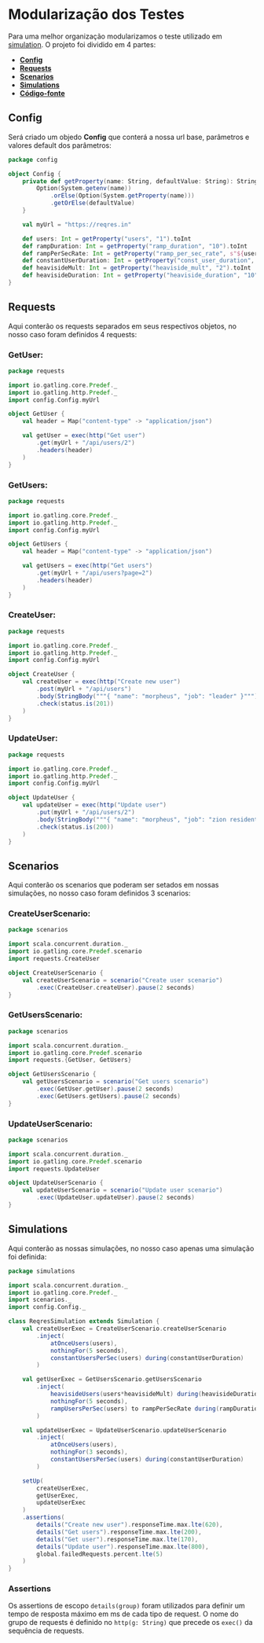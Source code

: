 # **Modularização dos Testes**

Para uma melhor organização modularizamos o teste utilizado em [simulation](https://github.com/rwcosta/ScalaLearning/blob/main/Gatling%20Testes/simulation.md). O projeto foi dividido em 4 partes:

  - [**Config**](#config)
  - [**Requests**](#requests)
  - [**Scenarios**](#scenarios)
  - [**Simulations**](#simulations)
  - [**Código-fonte**](https://github.com/rwcosta/ScalaLearning/tree/main/Gatling%20Testes/Gatling%20Bundle/user-files/simulations/reqres)

## **Config**

Será criado um objedo **Config** que conterá a nossa url base, parâmetros e valores default dos parâmetros:

```Scala
package config

object Config {
    private def getProperty(name: String, defaultValue: String): String = {
        Option(System.getenv(name))
            .orElse(Option(System.getProperty(name)))
            .getOrElse(defaultValue)
    }

    val myUrl = "https://reqres.in"

    def users: Int = getProperty("users", "1").toInt
    def rampDuration: Int = getProperty("ramp_duration", "10").toInt
    def rampPerSecRate: Int = getProperty("ramp_per_sec_rate", s"${users+10}").toInt
    def constantUserDuration: Int = getProperty("const_user_duration", "10").toInt
    def heavisideMult: Int = getProperty("heaviside_mult", "2").toInt
    def heavisideDuration: Int = getProperty("heaviside_duration", "10").toInt
}
```

## **Requests**

Aqui conterão os requests separados em seus respectivos objetos, no nosso caso foram definidos 4 requests:

### **GetUser:**

```Scala
package requests

import io.gatling.core.Predef._
import io.gatling.http.Predef._
import config.Config.myUrl

object GetUser {
    val header = Map("content-type" -> "application/json")

    val getUser = exec(http("Get user")
        .get(myUrl + "/api/users/2")
        .headers(header)
    )
}
```

### **GetUsers:**

```Scala
package requests

import io.gatling.core.Predef._
import io.gatling.http.Predef._
import config.Config.myUrl

object GetUsers {
    val header = Map("content-type" -> "application/json")

    val getUsers = exec(http("Get users")
        .get(myUrl + "/api/users?page=2")
        .headers(header)
    )
}
```

### **CreateUser:**

```Scala
package requests

import io.gatling.core.Predef._
import io.gatling.http.Predef._
import config.Config.myUrl

object CreateUser {
    val createUser = exec(http("Create new user")
        .post(myUrl + "/api/users")
        .body(StringBody("""{ "name": "morpheus", "job": "leader" }""")).asJson
        .check(status.is(201))
    )
}
```

### **UpdateUser:**

```Scala
package requests

import io.gatling.core.Predef._
import io.gatling.http.Predef._
import config.Config.myUrl

object UpdateUser {
    val updateUser = exec(http("Update user")
        .put(myUrl + "/api/users/2")
        .body(StringBody("""{ "name": "morpheus", "job": "zion resident" }""")).asJson
        .check(status.is(200))
    )
}
```

## **Scenarios**

Aqui conterão os scenarios que poderam ser setados em nossas simulações, no nosso caso foram definidos 3 scenarios:

### **CreateUserScenario:**

```Scala
package scenarios

import scala.concurrent.duration._
import io.gatling.core.Predef.scenario
import requests.CreateUser

object CreateUserScenario {
    val createUserScenario = scenario("Create user scenario")
        .exec(CreateUser.createUser).pause(2 seconds)
}
```

### **GetUsersScenario:**

```Scala
package scenarios

import scala.concurrent.duration._
import io.gatling.core.Predef.scenario
import requests.{GetUser, GetUsers}

object GetUsersScenario {
    val getUsersScenario = scenario("Get users scenario")
        .exec(GetUser.getUser).pause(2 seconds)
        .exec(GetUsers.getUsers).pause(2 seconds)
}
```

### **UpdateUserScenario:**

```Scala
package scenarios

import scala.concurrent.duration._
import io.gatling.core.Predef.scenario
import requests.UpdateUser

object UpdateUserScenario {
    val updateUserScenario = scenario("Update user scenario")
        .exec(UpdateUser.updateUser).pause(2 seconds)
}
```

## **Simulations**

Aqui conterão as nossas simulações, no nosso caso apenas uma simulação foi definida:

```Scala
package simulations

import scala.concurrent.duration._
import io.gatling.core.Predef._
import scenarios._
import config.Config._

class ReqresSimulation extends Simulation {
    val createUserExec = CreateUserScenario.createUserScenario
        .inject(
            atOnceUsers(users),
            nothingFor(5 seconds),
            constantUsersPerSec(users) during(constantUserDuration)
        )

    val getUserExec = GetUsersScenario.getUsersScenario
        .inject(
            heavisideUsers(users*heavisideMult) during(heavisideDuration),
            nothingFor(5 seconds),
            rampUsersPerSec(users) to rampPerSecRate during(rampDuration)
        )

    val updateUserExec = UpdateUserScenario.updateUserScenario
        .inject(
            atOnceUsers(users),
            nothingFor(3 seconds),
            constantUsersPerSec(users) during(constantUserDuration)
        )

    setUp(
        createUserExec,
        getUserExec,
        updateUserExec    
    )            
    .assertions(
        details("Create new user").responseTime.max.lte(620),
        details("Get users").responseTime.max.lte(200),
        details("Get user").responseTime.max.lte(170),
        details("Update user").responseTime.max.lte(800),
        global.failedRequests.percent.lte(5)
    )
}
```
### **Assertions**

Os assertions de escopo `details(group)` foram utilizados para definir um tempo de resposta máximo em ms de cada tipo de request. O nome do grupo de requests é definido no `http(g: String)` que precede os `exec()` da sequência de requests.  
